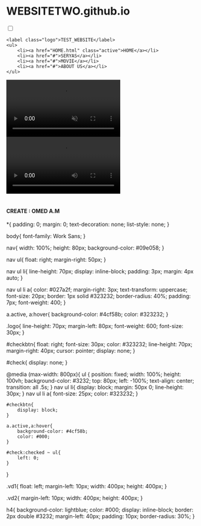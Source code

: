 # WEBSITETWO.github.io

<!DOCTYPE html>
<html>
<head>
	<meta charset="utf-8">
	<title>WEBSITE</title>
	<link rel="stylesheet" type="text/css" href="home.css">
	<link rel="preconnect" href="https://fonts.gstatic.com">
<link href="https://fonts.googleapis.com/css2?family=Sansita+Swashed:wght@500&display=swap" rel="stylesheet">
<script src="https://kit.fontawesome.com/a076d05399.js"></script>
</head>
<body>


<nav>
	<input type="checkbox" id="check">
	<label for="check" id="checkbtn">
	<i class="fas fa-align-justify"></i>	
	</label>

	<label class="logo">TEST_WEBSITE</label>
	<ul>
		<li><a href="HOME.html" class="active">HOME</a></li>
		<li><a href="#">SERYAS</a></li>
		<li><a href="#">MOVIE</a></li>
		<li><a href="#">ABOUT US</a></li>
	</ul>
</nav>
<div>
	
  <video class="vd1"  autoplay="" muted=""><source src="vd.mp4" type="video/mp4"></video>
  <video class="vd2" controls=""><source src="vd2.mp4" type="video/mp4"></video>
<br><br>
<h4>CREATE : OMED A.M</h4>

</div>
</body>
</html>


*{
	padding: 0;
	margin: 0;
	text-decoration: none;
	list-style: none;
}

body{
	font-family: Work Sans;
}

nav{
	width: 100%;
	height: 80px;
	background-color: #09e058;
}

nav ul{
	float: right;
	margin-right: 50px;
}

nav ul li{
	line-height: 70px;
	display: inline-block;
	padding: 3px;
	margin: 4px auto;
}

nav ul li a{
	color: #027a2f;
	margin-right: 3px;
	text-transform: uppercase;
	font-size: 20px;
	border: 1px solid #323232;
	border-radius: 40%;
	padding: 7px;
	font-weight: 400;
}

a.active, a:hover{
	background-color: #4cf58b;
	color: #323232;
}


.logo{
	line-height: 70px;
	margin-left: 80px;
    font-weight: 600;
    font-size: 30px;
}

#checkbtn{
	float: right;
	font-size: 30px;
    color: #323232;
    line-height: 70px;
    margin-right: 40px;
    cursor: pointer;
    display: none;
}

#check{
	display: none;
}

@media (max-width: 800px){
	 ul {
	 	position: fixed;
	 	width: 100%;
	 	height: 100vh;
	 	background-color: #3232;
	 	top: 80px;
	 	left: -100%;
	 	text-align: center;
	 	transition: all .5s;
	}
	nav ul li{
		display: block;
		margin: 50px 0;
		line-height: 30px;
	}
	nav ul li a{
		font-size: 25px;
		color: #323232;
	}

	#checkbtn{
		display: block;
	}

	a.active,a:hover{
		background-color: #4cf58b;
		color: #000;
	}

	#check:checked ~ ul{
		left: 0;
	}


}

.vd1{
	float: left;
	margin-left: 10px;
	width: 400px;
	height: 400px;
}

.vd2{
	margin-left: 10px;
	width: 400px;
	height: 400px;
}

h4{
	background-color: lightblue;
	color: #000;
	display: inline-block;
	border: 2px double #3232;
	margin-left: 40px;
	padding: 10px;
	border-radius: 30%;
}
